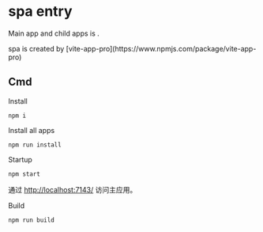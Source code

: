 # <!---=Spa---> spa entry
Main app and child apps is <!---=framework--->.
<!---=Spa---> spa is created by [vite-app-pro](https://www.npmjs.com/package/vite-app-pro)

## Cmd

Install
```
npm i
```

Install all apps
```
npm run install
```

Startup
```
npm start
```

通过 [http://localhost:7143/](http://localhost:7143/) 访问主应用。

Build
```
npm run build
```